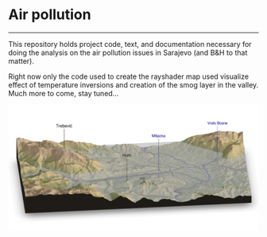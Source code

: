 
Air pollution
=============

------------------------------------------------------------------------

This repository holds project code, text, and documentation necessary for doing the analysis on the air pollution issues in Sarajevo (and B&H to that matter).

Right now only the code used to create the rayshader map used visualize effect of temperature inversions and creation of the smog layer in the valley. Much more to come, stay tuned...

![alt text](./Rayshader_sarajevo.png)
